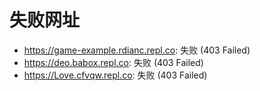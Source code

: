 # 失败网址
- https://game-example.rdianc.repl.co: 失败 (403
Failed)
- https://deo.babox.repl.co: 失败 (403
Failed)
- https://Love.cfvqw.repl.co: 失败 (403
Failed)
